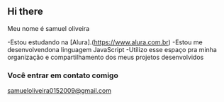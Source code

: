 ## Hi there

Meu nome é samuel oliveira

-Estou estudando na [Alura].(https://www.alura.com.br)
-Estou me desenvolvendona linguagem JavaScript
-Utilizo esse espaço pra minha organização e compartilhamento dos meus projetos desenvolvidos

### Você entrar em contato comigo

samueloliveira0152009@gmail.com

